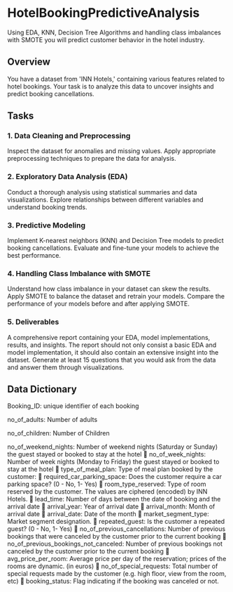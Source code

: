 # HotelBookingPredictiveAnalysis
Using EDA, KNN, Decision Tree Algorithms and handling class imbalances with SMOTE you will predict customer behavior in the hotel industry.

## Overview
You have a dataset from 'INN Hotels,' containing various features related to hotel bookings.
Your task is to analyze this data to uncover insights and predict booking cancellations.

## Tasks
### 1. Data Cleaning and Preprocessing

Inspect the dataset for anomalies and missing values.
Apply appropriate preprocessing techniques to prepare the data for analysis.

### 2. Exploratory Data Analysis (EDA)

Conduct a thorough analysis using statistical summaries and data visualizations.
Explore relationships between different variables and understand booking trends.

### 3. Predictive Modeling

Implement K-nearest neighbors (KNN) and Decision Tree models to predict booking cancellations.
Evaluate and fine-tune your models to achieve the best performance.

### 4. Handling Class Imbalance with SMOTE

Understand how class imbalance in your dataset can skew the results.
Apply SMOTE to balance the dataset and retrain your models.
Compare the performance of your models before and after applying SMOTE.

### 5. Deliverables

A comprehensive report containing your EDA, model implementations, results, and insights.
The report should not only consist a basic EDA and model implementation, it should also contain an extensive insight into the dataset. Generate at least 15 questions that you would ask from the data and answer them through visualizations.

## Data Dictionary

Booking_ID: unique identifier of each booking

no_of_adults: Number of adults

no_of_children: Number of Children

no_of_weekend_nights: Number of weekend nights (Saturday or Sunday) the guest stayed or booked to stay at the hotel
 no_of_week_nights: Number of week nights (Monday to Friday) the guest stayed or booked to stay at the hotel
 type_of_meal_plan: Type of meal plan booked by the customer:
 required_car_parking_space: Does the customer require a car parking space? (0 - No, 1- Yes)
 room_type_reserved: Type of room reserved by the customer. The values are ciphered (encoded) by INN Hotels.
 lead_time: Number of days between the date of booking and the arrival date
 arrival_year: Year of arrival date
 arrival_month: Month of arrival date
 arrival_date: Date of the month
 market_segment_type: Market segment designation.
 repeated_guest: Is the customer a repeated guest? (0 - No, 1- Yes)
 no_of_previous_cancellations: Number of previous bookings that were canceled by the customer prior to the current booking
 no_of_previous_bookings_not_canceled: Number of previous bookings not canceled by the customer prior to the current booking
 avg_price_per_room: Average price per day of the reservation; prices of the rooms are dynamic. (in euros)
 no_of_special_requests: Total number of special requests made by the customer (e.g. high floor, view from the room, etc)
 booking_status: Flag indicating if the booking was canceled or not.
